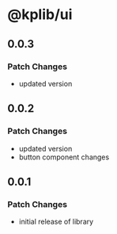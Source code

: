 # @kplib/ui

## 0.0.3

### Patch Changes

- updated version

## 0.0.2

### Patch Changes

- updated version
- button component changes

## 0.0.1

### Patch Changes

- initial release of library
